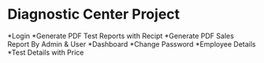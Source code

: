 # Diagnostic Center Project
*Login
*Generate PDF Test Reports with Recipt
*Generate PDF Sales Report By Admin & User 
*Dashboard
*Change Password
*Employee Details
*Test Details with Price
